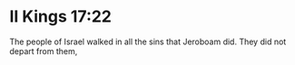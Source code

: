 # II Kings 17:22

The people of Israel walked in all the sins that Jeroboam did. They did not depart from them,
